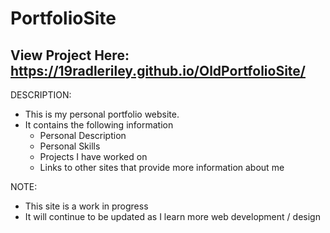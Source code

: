 # PortfolioSite

## View Project Here: https://19radleriley.github.io/OldPortfolioSite/


DESCRIPTION: 
- This is my personal portfolio website.
- It contains the following information 
    - Personal Description
    - Personal Skills
    - Projects I have worked on 
    - Links to other sites that provide more information about me 
    
    
NOTE: 
* This site is a work in progress
* It will continue to be updated as I learn more web development / design
